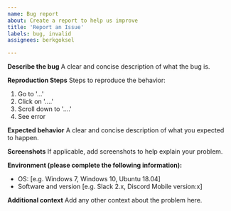 ```yaml
---
name: Bug report
about: Create a report to help us improve
title: 'Report an Issue'
labels: bug, invalid
assignees: berkgoksel

---
```


**Describe the bug**
A clear and concise description of what the bug is.

**Reproduction Steps**
Steps to reproduce the behavior:
1. Go to '...'
2. Click on '....'
3. Scroll down to '....'
4. See error

**Expected behavior**
A clear and concise description of what you expected to happen.

**Screenshots**
If applicable, add screenshots to help explain your problem.

**Environment (please complete the following information):**
 - OS: [e.g. Windows 7, Windows 10, Ubuntu 18.04]
 - Software and version [e.g. Slack 2.x, Discord Mobile version:x]


**Additional context**
Add any other context about the problem here.
